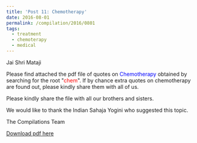 ```yaml
---
title: 'Post 11: Chemotherapy'
date: 2016-08-01
permalink: /compilation/2016/0801
tags:
  - treatment
  - chemoterapy
  - medical
---
```

Jai Shri Mataji

Please find attached the pdf file of quotes on <font color="blue">Chemotherapy</font> obtained by searching for the root "<font color="red">chem</font>". If by chance extra quotes on chemotherapy are found out, please kindly share them with all of us.  

Please kindly share the file with all our brothers and sisters.  

We would like to thank the Indian Sahaja Yogini who suggested this topic.  

The Compilations Team

[Download pdf here](http://seven-teams.github.io/files/Chemotherapy.pdf)